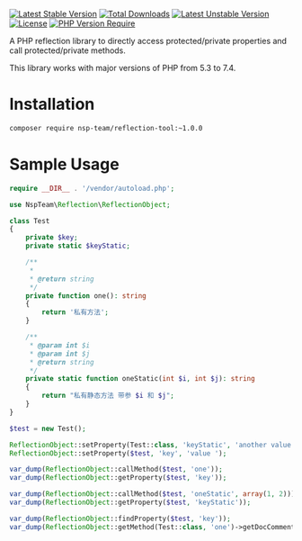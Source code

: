 [![Latest Stable Version](http://poser.pugx.org/nsp-team/reflection-tool/v)](https://packagist.org/packages/nsp-team/reflection-tool) [![Total Downloads](http://poser.pugx.org/nsp-team/reflection-tool/downloads)](https://packagist.org/packages/nsp-team/reflection-tool) [![Latest Unstable Version](http://poser.pugx.org/nsp-team/reflection-tool/v/unstable)](https://packagist.org/packages/nsp-team/reflection-tool) [![License](http://poser.pugx.org/nsp-team/reflection-tool/license)](https://packagist.org/packages/nsp-team/reflection-tool) [![PHP Version Require](http://poser.pugx.org/nsp-team/reflection-tool/require/php)](https://packagist.org/packages/nsp-team/reflection-tool)

A PHP reflection library to directly access protected/private properties and call protected/private methods.

This library works with major versions of PHP from 5.3 to 7.4.

# Installation

```bash
composer require nsp-team/reflection-tool:~1.0.0
```

# Sample Usage

```php
require __DIR__ . '/vendor/autoload.php';

use NspTeam\Reflection\ReflectionObject;

class Test
{
    private $key;
    private static $keyStatic;

    /**
     * 
     * @return string
     */
    private function one(): string
    {
        return '私有方法';
    }

    /**
     * @param int $i
     * @param int $j
     * @return string
     */
    private static function oneStatic(int $i, int $j): string
    {
        return "私有静态方法 带参 $i 和 $j";
    }
}

$test = new Test();

ReflectionObject::setProperty(Test::class, 'keyStatic', 'another value');
ReflectionObject::setProperty($test, 'key', 'value ');

var_dump(ReflectionObject::callMethod($test, 'one'));
var_dump(ReflectionObject::getProperty($test, 'key'));

var_dump(ReflectionObject::callMethod($test, 'oneStatic', array(1, 2)));
var_dump(ReflectionObject::getProperty($test, 'keyStatic'));

var_dump(ReflectionObject::findProperty($test, 'key'));
var_dump(ReflectionObject::getMethod(Test::class, 'one')->getDocComment());

```
